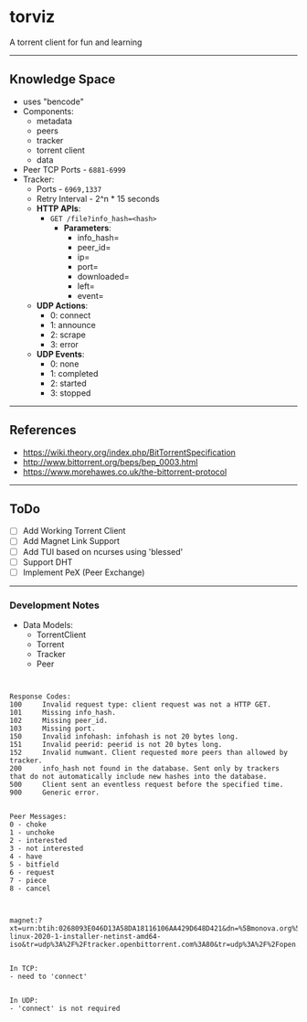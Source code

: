 # torviz
A torrent client for fun and learning

---

## Knowledge Space

- uses "bencode"
- Components:
  - metadata
  - peers
  - tracker
  - torrent client
  - data
- Peer TCP Ports - `6881-6999`
- Tracker:
  - Ports - `6969,1337`
  - Retry Interval - 2^n * 15 seconds
  - **HTTP APIs**: 
    - `GET /file?info_hash=<hash>`
      - **Parameters**:
        - info_hash=
        - peer_id=
        - ip=
        - port=
        - downloaded=
        - left=
        - event=
  - **UDP Actions**:
    - 0: connect
    - 1: announce
    - 2: scrape
    - 3: error
  - **UDP Events**:
    - 0: none
    - 1: completed
    - 2: started
    - 3: stopped 


---

## References

- https://wiki.theory.org/index.php/BitTorrentSpecification
- http://www.bittorrent.org/beps/bep_0003.html
- https://www.morehawes.co.uk/the-bittorrent-protocol

---

## ToDo

- [ ] Add Working Torrent Client
- [ ] Add Magnet Link Support
- [ ] Add TUI based on ncurses using 'blessed'
- [ ] Support DHT
- [ ] Implement PeX (Peer Exchange)

---

### Development Notes

- Data Models:
  - TorrentClient
  - Torrent
  - Tracker
  - Peer


```


Response Codes:
100 	Invalid request type: client request was not a HTTP GET.
101 	Missing info_hash.
102 	Missing peer_id.
103 	Missing port.
150 	Invalid infohash: infohash is not 20 bytes long.
151 	Invalid peerid: peerid is not 20 bytes long.
152 	Invalid numwant. Client requested more peers than allowed by tracker.
200 	info_hash not found in the database. Sent only by trackers that do not automatically include new hashes into the database.
500 	Client sent an eventless request before the specified time.
900 	Generic error. 


Peer Messages:
0 - choke
1 - unchoke
2 - interested
3 - not interested
4 - have
5 - bitfield
6 - request
7 - piece
8 - cancel



magnet:?xt=urn:btih:0268093E046D13A58DA18116106AA429D648D421&dn=%5Bmonova.org%5D+kali-linux-2020-1-installer-netinst-amd64-iso&tr=udp%3A%2F%2Ftracker.openbittorrent.com%3A80&tr=udp%3A%2F%2Fopen.demonii.com%3A1337&tr=udp%3A%2F%2Ftracker.coppersurfer.tk%3A6969&tr=udp%3A%2F%2Fexodus.desync.com%3A6969


In TCP:
- need to 'connect'


In UDP:
- 'connect' is not required


```
